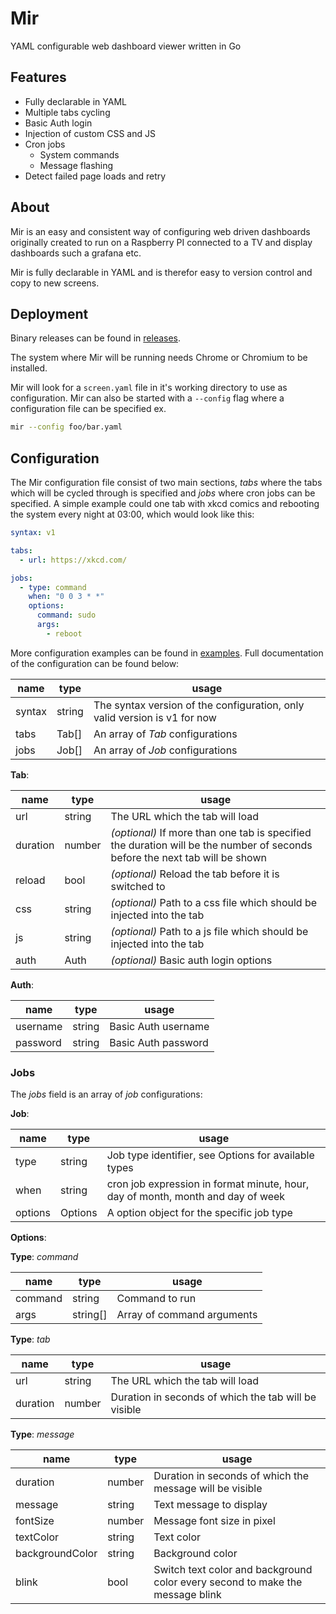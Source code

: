 # Mir

YAML configurable web dashboard viewer written in Go

## Features

- Fully declarable in YAML
- Multiple tabs cycling
- Basic Auth login
- Injection of custom CSS and JS
- Cron jobs
  - System commands
  - Message flashing
- Detect failed page loads and retry

## About

Mir is an easy and consistent way of configuring web driven dashboards originally created to run on a Raspberry PI connected to a TV and display dashboards such a grafana etc.

Mir is fully declarable in YAML and is therefor easy to version control and copy to new screens.

## Deployment

Binary releases can be found in [releases](https://github.com/naueramant/mir/releases).

The system where Mir will be running needs Chrome or Chromium to be installed.

Mir will look for a `screen.yaml` file in it's working directory to use as configuration. Mir can also be started with a `--config` flag where a configuration file can be specified ex.

```sh
mir --config foo/bar.yaml
```

## Configuration

The Mir configuration file consist of two main sections, _tabs_ where the tabs which will be cycled through is specified and _jobs_ where cron jobs can be specified. A simple example could one tab with xkcd comics and rebooting the system every night at 03:00, which would look like this:

```yaml
syntax: v1

tabs:
  - url: https://xkcd.com/

jobs:
  - type: command
    when: "0 0 3 * *"
    options:
      command: sudo
      args:
        - reboot
```

More configuration examples can be found in [examples](examples). Full documentation of the configuration can be found below:

| name   | type   | usage                                                                     |
| ------ | ------ | ------------------------------------------------------------------------- |
| syntax | string | The syntax version of the configuration, only valid version is v1 for now |
| tabs   | Tab[]  | An array of _Tab_ configurations                                          |
| jobs   | Job[]  | An array of _Job_ configurations                                          |

**Tab**:

| name     | type   | usage                                                                                                                       |
| -------- | ------ | --------------------------------------------------------------------------------------------------------------------------- |
| url      | string | The URL which the tab will load                                                                                             |
| duration | number | _(optional)_ If more than one tab is specified the duration will be the number of seconds before the next tab will be shown |
| reload   | bool   | _(optional)_ Reload the tab before it is switched to                                                                        |
| css      | string | _(optional)_ Path to a css file which should be injected into the tab                                                       |
| js       | string | _(optional)_ Path to a js file which should be injected into the tab                                                        |
| auth     | Auth   | _(optional)_ Basic auth login options                                                                                       |

**Auth**:

| name     | type   | usage               |
| -------- | ------ | ------------------- |
| username | string | Basic Auth username |
| password | string | Basic Auth password |

### Jobs

The _jobs_ field is an array of _job_ configurations:

**Job**:

| name    | type    | usage                                                                           |
| ------- | ------- | ------------------------------------------------------------------------------- |
| type    | string  | Job type identifier, see Options for available types                            |
| when    | string  | cron job expression in format minute, hour, day of month, month and day of week |
| options | Options | A option object for the specific job type                                       |

**Options**:

**Type**: _command_

| name    | type     | usage                      |
| ------- | -------- | -------------------------- |
| command | string   | Command to run             |
| args    | string[] | Array of command arguments |

**Type**: _tab_

| name     | type     | usage                                                |
| -------- | -------- | ---------------------------------------------------- |
| url      | string   | The URL which the tab will load                      |
| duration | number   | Duration in seconds of which the tab will be visible |

**Type**: _message_

| name            | type   | usage                                                                         |
| --------------- | ------ | ----------------------------------------------------------------------------- |
| duration        | number | Duration in seconds of which the message will be visible                      |
| message         | string | Text message to display                                                       |
| fontSize        | number | Message font size in pixel                                                    |
| textColor       | string | Text color                                                                    |
| backgroundColor | string | Background color                                                              |
| blink           | bool   | Switch text color and background color every second to make the message blink |
